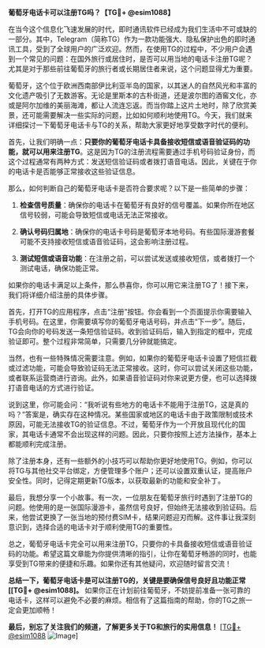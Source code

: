 **葡萄牙电话卡可以注册TG吗？【TG💪+ @esim1088】**

在当今这个信息化飞速发展的时代，即时通讯软件已经成为我们生活中不可或缺的一部分。其中，Telegram（简称TG）作为一款功能强大、隐私保护出色的即时通讯工具，受到了全球用户的广泛欢迎。然而，在使用TG的过程中，不少用户会遇到一个常见的问题：在国外旅行或居住时，是否可以用当地的电话卡注册TG呢？尤其是对于那些前往葡萄牙的旅行者或长期居住者来说，这个问题显得尤为重要。

葡萄牙，这个位于欧洲西南部伊比利亚半岛的国家，以其迷人的自然风光和丰富的文化遗产吸引了无数游客。无论是里斯本的古朴街道，还是波尔图的酒窖文化，亦或是阿尔加维的美丽海滩，都让人流连忘返。而当你踏上这片土地时，除了欣赏美景，还可能需要解决一些实际的问题，比如如何顺利地使用TG。今天，我们就来详细探讨一下葡萄牙电话卡与TG的关系，帮助大家更好地享受数字时代的便利。

首先，让我们明确一点：**只要你的葡萄牙电话卡具备接收短信或语音验证码的功能，就可以用来注册TG**。这是因为TG的注册流程需要通过手机号码验证身份，而这个过程通常有两种方式：发送短信验证码或者拨打语音电话。因此，关键在于你的电话卡是否能够正常接收这些验证信息。

那么，如何判断自己的葡萄牙电话卡是否符合要求呢？以下是一些简单的步骤：

1. **检查信号质量**：确保你的电话卡在葡萄牙有良好的信号覆盖。如果你所在地区信号较弱，可能会导致短信或电话无法正常接收。
   
2. **确认号码归属地**：确保你的电话卡号码是葡萄牙本地号码。有些国际漫游套餐可能不支持接收短信或语音验证码，这会影响注册过程。

3. **测试短信或语音功能**：在注册之前，可以尝试发送或接收短信，或者拨打一个测试电话，确保功能正常。

如果你的电话卡满足以上条件，那么恭喜你，你可以用它来注册TG了！接下来，我们将详细介绍注册的具体步骤。

首先，打开TG的应用程序，点击“注册”按钮。你会看到一个页面提示你需要输入手机号码。在这里，你需要填写你的葡萄牙电话号码，并点击“下一步”。随后，TG会向你的号码发送一条短信验证码。收到验证码后，输入到指定的框中，完成验证即可。整个过程非常简单，只需要几分钟就能搞定。

当然，也有一些特殊情况需要注意。例如，如果你的葡萄牙电话卡设置了短信拦截或过滤功能，可能会导致验证码无法正常接收。这时，你可以尝试关闭这些功能，或者联系运营商进行咨询。此外，如果语音验证码对你来说更方便，也可以选择拨打语音电话的方式进行验证。

说到这里，你可能会问：“我听说有些地方的电话卡不能用于注册TG，这是真的吗？”答案是，确实存在这种情况。某些国家或地区的电话卡由于政策限制或技术原因，可能无法接收TG的验证信息。不过，葡萄牙作为一个开放且现代化的国家，其电话卡通常不会出现这样的问题。因此，只要你按照上述方法操作，基本上都能顺利完成注册。

除了注册本身，还有一些额外的小技巧可以帮助你更好地使用TG。例如，你可以将TG与其他社交平台绑定，方便管理多个账户；还可以设置双重认证，提高账户安全性。同时，记得定期更新TG版本，以获取最新的功能和安全补丁。

最后，我想分享一个小故事。有一次，一位朋友在葡萄牙旅行时遇到了注册TG的问题。他使用的是一张国际漫游卡，虽然信号良好，但始终无法接收到验证码。后来，他尝试更换了一张当地的预付费SIM卡，结果问题迎刃而解。这件事让我深刻意识到，选择合适的电话卡对于顺利使用TG的重要性。

总之，葡萄牙电话卡完全可以用来注册TG，只要你的卡具备接收短信或语音验证码的功能。希望这篇文章能为你提供清晰的指引，让你在葡萄牙畅游的同时，也能享受到TG带来的便捷和乐趣。如果你还有其他疑问，欢迎随时留言交流！

**总结一下，葡萄牙电话卡是可以注册TG的，关键是要确保信号良好且功能正常[[TG💪+ @esim1088]。** 如果你正在计划前往葡萄牙，不妨提前准备一张可靠的电话卡，这样可以避免不必要的麻烦。相信有了这篇指南的帮助，你的TG之旅一定会更加顺畅！

**最后，别忘了关注我们的频道，了解更多关于TG和旅行的实用信息！** [[TG💪+ @esim1088](https://t.me/s/esim1088) ![Image](https://i.postimg.cc/4NQfJmqS/Snipaste-2025-05-13-00-14-12.png)]